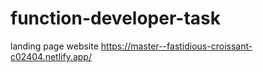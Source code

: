 # function-developer-task
landing page website 
https://master--fastidious-croissant-c02404.netlify.app/

